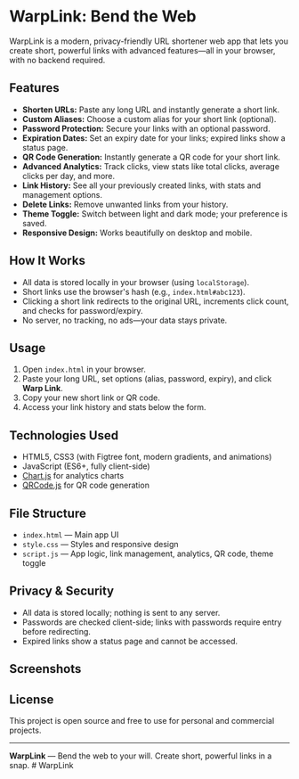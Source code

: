 # WarpLink: Bend the Web

WarpLink is a modern, privacy-friendly URL shortener web app that lets you create short, powerful links with advanced features—all in your browser, with no backend required.

## Features

- **Shorten URLs:** Paste any long URL and instantly generate a short link.
- **Custom Aliases:** Choose a custom alias for your short link (optional).
- **Password Protection:** Secure your links with an optional password.
- **Expiration Dates:** Set an expiry date for your links; expired links show a status page.
- **QR Code Generation:** Instantly generate a QR code for your short link.
- **Advanced Analytics:** Track clicks, view stats like total clicks, average clicks per day, and more.
- **Link History:** See all your previously created links, with stats and management options.
- **Delete Links:** Remove unwanted links from your history.
- **Theme Toggle:** Switch between light and dark mode; your preference is saved.
- **Responsive Design:** Works beautifully on desktop and mobile.

## How It Works

- All data is stored locally in your browser (using `localStorage`).
- Short links use the browser's hash (e.g., `index.html#abc123`).
- Clicking a short link redirects to the original URL, increments click count, and checks for password/expiry.
- No server, no tracking, no ads—your data stays private.

## Usage

1. Open `index.html` in your browser.
2. Paste your long URL, set options (alias, password, expiry), and click **Warp Link**.
3. Copy your new short link or QR code.
4. Access your link history and stats below the form.

## Technologies Used

- HTML5, CSS3 (with Figtree font, modern gradients, and animations)
- JavaScript (ES6+, fully client-side)
- [Chart.js](https://www.chartjs.org/) for analytics charts
- [QRCode.js](https://github.com/davidshimjs/qrcodejs) for QR code generation

## File Structure

- `index.html` — Main app UI
- `style.css` — Styles and responsive design
- `script.js` — App logic, link management, analytics, QR code, theme toggle

## Privacy & Security

- All data is stored locally; nothing is sent to any server.
- Passwords are checked client-side; links with passwords require entry before redirecting.
- Expired links show a status page and cannot be accessed.

## Screenshots



## License

This project is open source and free to use for personal and commercial projects.

---

**WarpLink** — Bend the web to your will. Create short, powerful links in a snap.
#   W a r p L i n k 
 
 
